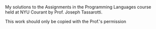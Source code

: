 My solutions to the Assignments in the Programming Languages course held at NYU Courant by Prof. Joseph Tassarotti. 

This work should only be copied with the Prof.'s permission
